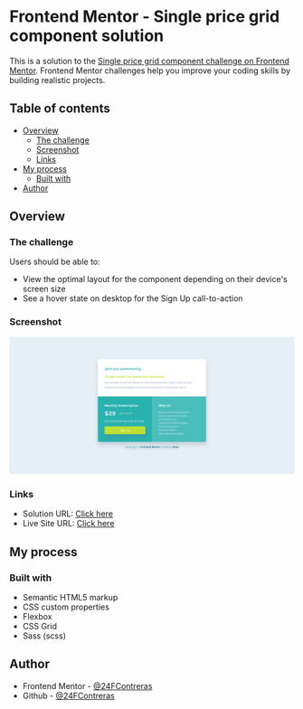 # Frontend Mentor - Single price grid component solution

This is a solution to the [Single price grid component challenge on Frontend Mentor](https://www.frontendmentor.io/challenges/single-price-grid-component-5ce41129d0ff452fec5abbbc). Frontend Mentor challenges help you improve your coding skills by building realistic projects.

## Table of contents

- [Overview](#overview)
  - [The challenge](#the-challenge)
  - [Screenshot](#screenshot)
  - [Links](#links)
- [My process](#my-process)
  - [Built with](#built-with)
- [Author](#author)

## Overview

### The challenge

Users should be able to:

- View the optimal layout for the component depending on their device's screen size
- See a hover state on desktop for the Sign Up call-to-action

### Screenshot

![](assets/img/screenshot.png)

### Links

- Solution URL: [Click here](https://github.com/24FContreras/FM-singlePriceGridComponent)
- Live Site URL: [Click here](https://24FContreras.github.io/FM-singlePriceGridComponent)

## My process

### Built with

- Semantic HTML5 markup
- CSS custom properties
- Flexbox
- CSS Grid
- Sass (scss)

## Author

- Frontend Mentor - [@24FContreras](https://www.frontendmentor.io/profile/24FContreras)
- Github - [@24FContreras](https://github.com/24FContreras)
